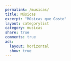 ```yaml
---
permalink: /musicas/
title: Músicas
excerpt: "Músicas que Gosto"
layout: categorylist
category: musicas
share: true
comments: true
ads:
  layout: horizontal
  show: true 
--- 
```



